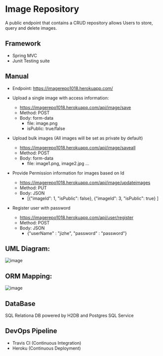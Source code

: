 # Image Repository 
A public endpoint that contains a CRUD repository allows Users to store, query and delete images. 

## Framework

* Spring MVC
* Junit Testing suite

## Manual 
* Endpoint: https://imagerepo1018.herokuapp.com/

* Upload a single image with access information: 
  - https://imagerepo1018.herokuapp.com/api/image/save 
  - Method: POST
  - Body: form-data 
    - file: image.png 
    - isPublic: true/false
   
* Upload bulk images (All images will be set as private by default)
  - https://imagerepo1018.herokuapp.com/api/image/saveall
  - Method: POST
  - Body: form-data
    - file: image1.png, image2.jpg ... 
    
* Provide Permission information for images based on Id 
  - https://imagerepo1018.herokuapp.com/api/image/updateimages
  - Method: PUT
  - Body: JSON 
    - [{"imageId": 1, 
        "isPublic": false}, 
        {"imageId": 3, 
        "isPublic": true} ]
 
* Register user with password 
  - https://imagerepo1018.herokuapp.com/api/user/register
  - Method: POST
  - Body: JSON
    - {"userName" : "jizhe", 
       "password" : "password"}
  

## UML Diagram: 
![image](https://user-images.githubusercontent.com/19366514/116284147-be81b980-a75a-11eb-9b02-6b3e5bd916b2.png)


## ORM Mapping: 
![image](https://user-images.githubusercontent.com/19366514/116284083-ad38ad00-a75a-11eb-9a98-463bd967b431.png)

## DataBase
SQL Relationa DB powered by H2DB and Postgres SQL Service

## DevOps Pipeline
* Travis CI (Continuous Integration)
* Heroku (Continuous Deployment)


